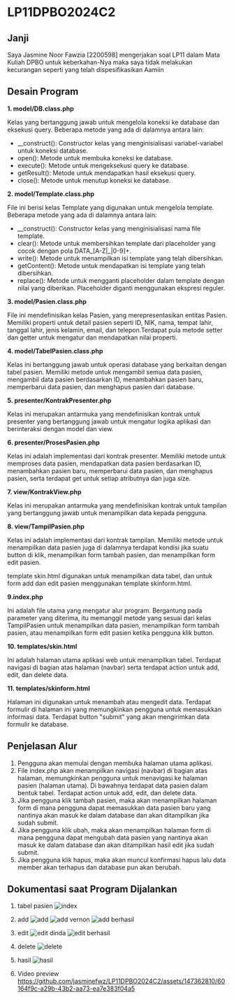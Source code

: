 # LP11DPBO2024C2

## Janji
Saya Jasmine Noor Fawzia [2200598] mengerjakan soal LP11 dalam Mata Kuliah DPBO untuk keberkahan-Nya maka saya tidak melakukan kecurangan seperti yang telah dispesifikasikan Aamiin

## Desain Program
**1. model/DB.class.php**

Kelas yang bertanggung jawab untuk mengelola koneksi ke database dan eksekusi query. Beberapa metode yang ada di dalamnya antara lain:
- __construct(): Constructor kelas yang menginisialisasi variabel-variabel untuk koneksi database.
- open(): Metode untuk membuka koneksi ke database.
- execute(): Metode untuk mengeksekusi query ke database.
- getResult(): Metode untuk mendapatkan hasil eksekusi query.
- close(): Metode untuk menutup koneksi ke database.

**2. model/Template.class.php**

File ini berisi kelas Template yang digunakan untuk mengelola template. Beberapa metode yang ada di dalamnya antara lain:
- __construct(): Constructor kelas yang menginisialisasi nama file template.
- clear(): Metode untuk membersihkan template dari placeholder yang cocok dengan pola DATA_[A-Z|_|0-9]+.
- write(): Metode untuk menampilkan isi template yang telah dibersihkan.
- getContent(): Metode untuk mendapatkan isi template yang telah dibersihkan.
- replace(): Metode untuk mengganti placeholder dalam template dengan nilai yang diberikan. Placeholder diganti menggunakan ekspresi reguler.

**3. model/Pasien.class.php**

File ini mendefinisikan kelas Pasien, yang merepresentasikan entitas Pasien. Memiliki properti untuk detail pasien seperti ID, NIK, nama, tempat lahir, tanggal lahir, jenis kelamin, email, dan telepon.Terdapat pula metode setter dan getter untuk mengatur dan mendapatkan nilai properti.

**4. model/TabelPasien.class.php**

Kelas ini bertanggung jawab untuk operasi database yang berkaitan dengan tabel pasien. Memiliki metode untuk mengambil semua data pasien, mengambil data pasien berdasarkan ID, menambahkan pasien baru, memperbarui data pasien, dan menghapus pasien dari database.

**5. presenter/KontrakPresenter.php**

Kelas ini merupakan antarmuka yang mendefinisikan kontrak untuk presenter yang bertanggung jawab untuk mengatur logika aplikasi dan berinteraksi dengan model dan view.

**6. presenter/ProsesPasien.php**

Kelas ini adalah implementasi dari kontrak presenter. Memiliki metode untuk memproses data pasien, mendapatkan data pasien berdasarkan ID, menambahkan pasien baru, memperbarui data pasien, dan menghapus pasien, serta terdapat get untuk setiap atributnya dan juga size.

**7. view/KontrakView.php**

Kelas ini merupakan antarmuka yang mendefinisikan kontrak untuk tampilan yang bertanggung jawab untuk menampilkan data kepada pengguna.

**8. view/TampilPasien.php**

Kelas ini adalah implementasi dari kontrak tampilan. Memiliki metode untuk menampilkan data pasien juga di dalamnya terdapat kondisi jika suatu button di klik, menampilkan form tambah pasien, dan menampilkan form edit pasien.

template skin.html digunakan untuk menampilkan data tabel, dan untuk form add dan edit pasien menggunakan template skinform.html.

**9.index.php**

Ini adalah file utama yang mengatur alur program. Bergantung pada parameter yang diterima, itu memanggil metode yang sesuai dari kelas TampilPasien untuk menampilkan data pasien, menampilkan form tambah pasien, atau menampilkan form edit pasien ketika pengguna klik button.

**10. templates/skin.html**

Ini adalah halaman utama aplikasi web untuk menampilkan tabel. Terdapat navigasi di bagian atas halaman (navbar) serta terdapat action untuk add, edit, dan delete data.

**11. templates/skinform.html**

Halaman ini digunakan untuk menambah atau mengedit data. Terdapat formulir di halaman ini yang memungkinkan pengguna untuk memasukkan informasi data. Terdapat button "submit" yang akan mengirimkan data formulir ke database.

## Penjelasan Alur
1. Pengguna akan memulai dengan membuka halaman utama aplikasi.
2. File index.php akan menampilkan navigasi (navbar) di bagian atas halaman, memungkinkan pengguna untuk menavigasi ke halaman pasien (halaman utama). Di bawahnya terdapat data pasien dalam bentuk tabel. Terdapat action untuk add, edit, dan delete data.
3. Jika pengguna klik tambah pasien, maka akan menampilkan halaman form di mana pengguna dapat memasukkan data pasien baru yang nantinya akan masuk ke dalam database dan akan ditampilkan jika sudah submit.
4. Jika pengguna klik ubah, maka akan menampilkan halaman form di mana pengguna dapat mengubah data pasien yang nantinya akan masuk ke dalam database dan akan ditampilkan hasil edit jika sudah submit.
5. Jika pengguna klik hapus, maka akan muncul konfirmasi hapus lalu data member akan terhapus dan database pun akan berubah.

## Dokumentasi saat Program Dijalankan
1. tabel pasien
![index](https://github.com/jasminefwz/LP11DPBO2024C2/assets/147362810/f0487f79-14ad-495f-8301-5fa01ec400b4)

2. add
![add](https://github.com/jasminefwz/LP11DPBO2024C2/assets/147362810/b9831aae-3bf5-4a55-8b83-fbda90dffb9e)
![add vernon](https://github.com/jasminefwz/LP11DPBO2024C2/assets/147362810/ad2d00f0-5920-4a9e-99e9-72202cd04cd9)
![add berhasil](https://github.com/jasminefwz/LP11DPBO2024C2/assets/147362810/2e3b3400-5db2-49c7-a417-aba6f955e430)

3. edit 
![edit dinda](https://github.com/jasminefwz/LP11DPBO2024C2/assets/147362810/227d7b46-4acd-45e6-b7da-624ef510fc30)
![edit berhasil](https://github.com/jasminefwz/LP11DPBO2024C2/assets/147362810/6f19ca2e-f009-459e-adb3-07e0ad3f7589)

4. delete
![delete](https://github.com/jasminefwz/LP11DPBO2024C2/assets/147362810/d985674c-4fa8-4afb-83a4-02c8d515c8eb)

5. hasil
![hasil](https://github.com/jasminefwz/LP11DPBO2024C2/assets/147362810/98a7c6b6-d30d-4419-8c77-87b42d80f518)

6. Video preview
https://github.com/jasminefwz/LP11DPBO2024C2/assets/147362810/60164f9c-a29b-43b2-aa73-ea7e383f04a5

